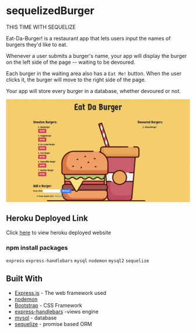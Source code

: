 # sequelizedBurger

THIS TIME WITH SEQUELIZE

Eat-Da-Burger! is a restaurant app that lets users input the names of burgers they'd like to eat.

Whenever a user submits a burger's name, your app will display the burger on the left side of the page -- waiting to be devoured.

Each burger in the waiting area also has a `Eat Me!` button. When the user clicks it, the burger will move to the right side of the page.

Your app will store every burger in a database, whether devoured or not.

![burger](https://github.com/TJANGEL/burger/blob/master/public/assets/img/eat_da_burger_screenshot.png)

## Heroku Deployed Link

Click [here](https://infinite-eyrie-44190.herokuapp.com/) to view heroku deployed website

### npm install packages

`express`
`express-handlebars`
`mysql`
`nodemon`
`mysql2`
`sequelize`

## Built With

- [Express.js](http://www.dropwizard.io/1.0.2/docs/) - The web framework used
- [nodemon](https://nodemon.io/)
- [Bootstrap](https://getbootstrap.com/) - CSS Framework
- [express-handlebars](https://www.npmjs.com/package/express-handlebars) -views engine
- [mysql](https://www.mysql.com/) - database
- [sequelize](http://docs.sequelizejs.com/) - promise based ORM
